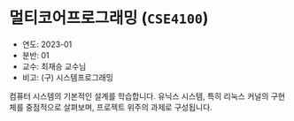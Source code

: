 # 멀티코어프로그래밍 (`CSE4100`)

* 연도: 2023-01
* 분반: 01
* 교수: 최재승 교수님
* 비고: (구) 시스템프로그래밍

컴퓨터 시스템의 기본적인 설계를 학습합니다. 유닉스 시스템, 특히 리눅스 커널의
구현체를 중점적으로 살펴보며, 프로젝트 위주의 과제로 구성됩니다.
